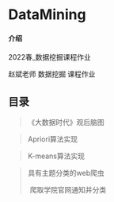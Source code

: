 # DataMining

#### 介绍
2022春_数据挖掘课程作业

赵斌老师 数据挖掘 课程作业

## 目录

> 《大数据时代》观后脑图

> Apriori算法实现

> K-means算法实现

> 具有主题分类的web爬虫
>
> ​	爬取学院官网通知并分类